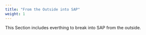 ```yaml
---
title: "From the Outside into SAP"
weight: 1
---
```


This Section includes everthing to break into SAP from the outside.
